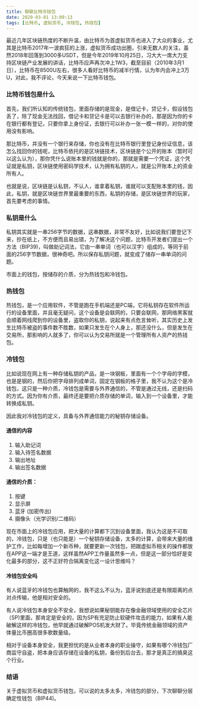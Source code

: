 ```yaml
---
title: 聊聊比特币钱包
date: 2020-03-01 13:09:13
tags: [比特币, 虚拟货币, 冷钱包, 热钱包]
---
```

最近几年区块链热度的不断升温，由比特币为首虚拟货币也进入了大众的事业，尤其是比特币2017年一波疯狂的上涨，虚拟货币成功出圈，引来无数人的关注，虽然2018年回落到3000多USDT，但是今年2019年10月25日，习大大一席大力支持区块链产业发展的讲话，比特币应声再次冲上1W3，截至目前（2010年3月1日），比特币在8500U左右，很多人看好比特币的减半行情，认为年内会冲上3万U，对此，我不评论，今天来说一下比特币钱包。

### 比特币钱包是什么
首先，我们所认知的传统钱包，里面存储的是现金，是借记卡，贷记卡，假设钱包丢了，除了现金无法找回，借记卡和贷记卡是可以去银行补办的，那是因为你的卡在银行都有登记，只要你拿上身份证，去银行可以补办一张一模一样的，对你的使用没有影响。

那比特币，并没有一个银行来存储，你也没有在比特币银行里登记身份证信息，该怎么找回你的钱呢，比特币依托的是区块链技术，区块链是个公开的账本（暂时可以这么认为），那你凭什么说账本里的钱就是你的，那就是需要一个凭证，这个凭证就是私钥，区块链使用密码学技术，认为拥有私钥的人，就是公开账本上的资金所有人。

也就是说，区块链是认私钥，不认人，谁拿着私钥，谁就可以支配账本里的钱，因此，私钥，就是区块链世界里最重要的东西，私钥的存储，是区块链世界的玩家，首先要考虑的事情。

### 私钥是什么
私钥其实就是一串256字节的数据，这串数据，非常不友好，比如说我们要登记下来，抄在纸上，不方便而且易出错，为了解决这个问题，比特币开发者们提出一个方法（BIP39)，叫做助记词法，它由一串单词（也可以汉字）组成的，等同于前面的256字节数据，很神奇吧。所以保存私钥问题，就变成了储存一串单词的问题。

市面上的钱包，按储存的介质，分为热钱包和冷钱包。

### 热钱包
热钱包，是一个应用软件，不管是跑在手机端还是PC端，它将私钥存在软件所运行的设备里面，并且毫无疑问，这个设备是会联网的，只要会联网，那网络黑客就会顺着网线爬到你的设备里，盗取你的私钥，说起来有点危言耸听，其实历史上发生比特币被盗的事件数不胜数，如果只发生在个人身上，那还没什么，但是发生在交易所，那影响的人就多了，你可以认为交易所就是一个管理所有人资产的热钱包。

### 冷钱包
比如说现在网上有一种存储私钥的产品，是一块钢板，里面有一个个字母的字模，也是是钢的，然后你把字母排列成单词，固定在钢板的格子里，我不认为这个是冷钱包，这只是一种介质，冷钱包是需要与外界通信的，不管是通过无线，还是扫码的方式。因为你有介质，最终还是要把介质存储的单词，输入到一个设备里，才能转换成私钥。

因此我对冷钱包的定义，具备与外界通信能力的秘钥存储设备。
#### 通信的内容
1. 输入助记词
2. 输入待签名数据
3. 输出地址
4. 输出签名数据
#### 通信的介质：
1. 按键
2. 显示屏 
3. 蓝牙 (加密传出)
4. 摄像头（光学识别/二维码）

现在市面上的冷钱包应用，把大量的计算都下沉到设备里面，我认为这是不可取的，冷钱包，只是（也只能是）一个秘钥存储设备，太多的计算，会带来大量的维护工作，比如每增加一个新币种，就要更新一次钱包，把跟虚拟币相关的操作都放在APP这一端才是王道，这样虽然APP工作量虽然多一点，但是这一部分恰好是变化最多的部分，这不正好符合隔离变化这一设计思维吗？

#### 冷钱包安全吗

有人说蓝牙的冷钱包也算触网的，我不这么不认为，蓝牙说到底还是有限距离的点对点传输，他是相对安全的。

有人说冷钱包本身安全不安全，我想说如果秘钥能存在像金融领域使用的安全芯片（SP)里面，那肯定是安全的，因为SP有充足防止软硬件攻击的能力，如果有人能破解这样的冷钱包，他早就通过破解POS机发大财了。毕竟传统金融领域的资产体量比币圈高很多歌数量级。

相对于设备本身安全，我更担忧的是从业者本身的职业操守，如果有哪个冷钱包厂商监守自盗，把本身应该存储在设备的私钥，备份到后台去，那才是真正的搞臭这个行业。

### 结语
关于虚拟货币和虚拟货币钱包，可以说的太多太多，冷钱包的部分，下次聊聊分层确定性钱包（BIP44)。